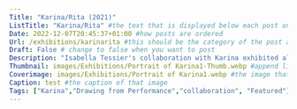 ```yaml
---
Title: "Karina/Rita (2021)"
ListTitle: "Karina/Rita" #the text that is displayed below each post on the list pages
Date: 2022-12-07T20:45:37+01:00 #how posts are ordered 
Url: /exhibitions/karinarita #this should be the category of the post and then the file name e.g. /print/printfilename
Draft: False # change to false when you want to post
Description: "Isabella Tessier's collaboration with Karina exhibited alongside Madeleine Wynne's devotional relationship to Rita in this dual exhibition" #Description of the post
Thumbnail: images/Exhibitions/Portrait of Karina1-Thumb.webp #append link to image that will be shown on the list page
Coverimage: images/Exhibitions/Portrait of Karina1.webp #the image that will be displayed at the top of the post
Caption: test #the caption of that image
Tags: ["Karina","Drawing from Performance","collaboration", "Featured"] #tags allow related content to be grouped together, add more by adding a comma to the latest tag
---
```


